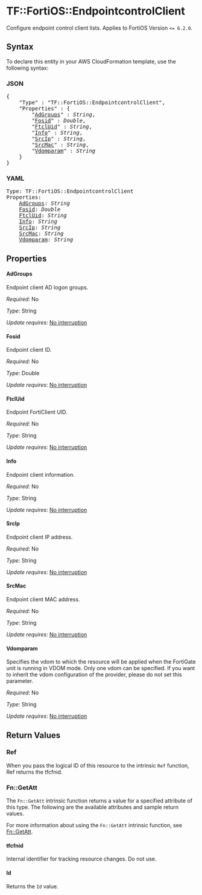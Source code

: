# TF::FortiOS::EndpointcontrolClient

Configure endpoint control client lists. Applies to FortiOS Version `<= 6.2.0`.

## Syntax

To declare this entity in your AWS CloudFormation template, use the following syntax:

### JSON

<pre>
{
    "Type" : "TF::FortiOS::EndpointcontrolClient",
    "Properties" : {
        "<a href="#adgroups" title="AdGroups">AdGroups</a>" : <i>String</i>,
        "<a href="#fosid" title="Fosid">Fosid</a>" : <i>Double</i>,
        "<a href="#ftcluid" title="FtclUid">FtclUid</a>" : <i>String</i>,
        "<a href="#info" title="Info">Info</a>" : <i>String</i>,
        "<a href="#srcip" title="SrcIp">SrcIp</a>" : <i>String</i>,
        "<a href="#srcmac" title="SrcMac">SrcMac</a>" : <i>String</i>,
        "<a href="#vdomparam" title="Vdomparam">Vdomparam</a>" : <i>String</i>
    }
}
</pre>

### YAML

<pre>
Type: TF::FortiOS::EndpointcontrolClient
Properties:
    <a href="#adgroups" title="AdGroups">AdGroups</a>: <i>String</i>
    <a href="#fosid" title="Fosid">Fosid</a>: <i>Double</i>
    <a href="#ftcluid" title="FtclUid">FtclUid</a>: <i>String</i>
    <a href="#info" title="Info">Info</a>: <i>String</i>
    <a href="#srcip" title="SrcIp">SrcIp</a>: <i>String</i>
    <a href="#srcmac" title="SrcMac">SrcMac</a>: <i>String</i>
    <a href="#vdomparam" title="Vdomparam">Vdomparam</a>: <i>String</i>
</pre>

## Properties

#### AdGroups

Endpoint client AD logon groups.

_Required_: No

_Type_: String

_Update requires_: [No interruption](https://docs.aws.amazon.com/AWSCloudFormation/latest/UserGuide/using-cfn-updating-stacks-update-behaviors.html#update-no-interrupt)

#### Fosid

Endpoint client ID.

_Required_: No

_Type_: Double

_Update requires_: [No interruption](https://docs.aws.amazon.com/AWSCloudFormation/latest/UserGuide/using-cfn-updating-stacks-update-behaviors.html#update-no-interrupt)

#### FtclUid

Endpoint FortiClient UID.

_Required_: No

_Type_: String

_Update requires_: [No interruption](https://docs.aws.amazon.com/AWSCloudFormation/latest/UserGuide/using-cfn-updating-stacks-update-behaviors.html#update-no-interrupt)

#### Info

Endpoint client information.

_Required_: No

_Type_: String

_Update requires_: [No interruption](https://docs.aws.amazon.com/AWSCloudFormation/latest/UserGuide/using-cfn-updating-stacks-update-behaviors.html#update-no-interrupt)

#### SrcIp

Endpoint client IP address.

_Required_: No

_Type_: String

_Update requires_: [No interruption](https://docs.aws.amazon.com/AWSCloudFormation/latest/UserGuide/using-cfn-updating-stacks-update-behaviors.html#update-no-interrupt)

#### SrcMac

Endpoint client MAC address.

_Required_: No

_Type_: String

_Update requires_: [No interruption](https://docs.aws.amazon.com/AWSCloudFormation/latest/UserGuide/using-cfn-updating-stacks-update-behaviors.html#update-no-interrupt)

#### Vdomparam

Specifies the vdom to which the resource will be applied when the FortiGate unit is running in VDOM mode. Only one vdom can be specified. If you want to inherit the vdom configuration of the provider, please do not set this parameter.

_Required_: No

_Type_: String

_Update requires_: [No interruption](https://docs.aws.amazon.com/AWSCloudFormation/latest/UserGuide/using-cfn-updating-stacks-update-behaviors.html#update-no-interrupt)

## Return Values

### Ref

When you pass the logical ID of this resource to the intrinsic `Ref` function, Ref returns the tfcfnid.

### Fn::GetAtt

The `Fn::GetAtt` intrinsic function returns a value for a specified attribute of this type. The following are the available attributes and sample return values.

For more information about using the `Fn::GetAtt` intrinsic function, see [Fn::GetAtt](https://docs.aws.amazon.com/AWSCloudFormation/latest/UserGuide/intrinsic-function-reference-getatt.html).

#### tfcfnid

Internal identifier for tracking resource changes. Do not use.

#### Id

Returns the <code>Id</code> value.

